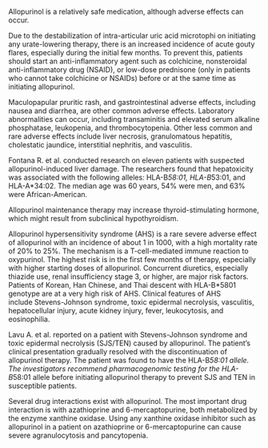 Allopurinol is a relatively safe medication, although adverse effects can occur.

Due to the destabilization of intra-articular uric acid microtophi on initiating any urate-lowering therapy, there is an increased incidence of acute gouty flares, especially during the initial few months. To prevent this, patients should start an anti-inflammatory agent such as colchicine, nonsteroidal anti-inflammatory drug (NSAID), or low-dose prednisone (only in patients who cannot take colchicine or NSAIDs) before or at the same time as initiating allopurinol.

Maculopapular pruritic rash, and gastrointestinal adverse effects, including nausea and diarrhea, are other common adverse effects. Laboratory abnormalities can occur, including transaminitis and elevated serum alkaline phosphatase, leukopenia, and thrombocytopenia. Other less common and rare adverse effects include liver necrosis, granulomatous hepatitis, cholestatic jaundice, interstitial nephritis, and vasculitis.

Fontana R. et al. conducted research on eleven patients with suspected allopurinol-induced liver damage. The researchers found that hepatoxicity was associated with the following alleles: HLA-B*58:01, HLA-B*53:01, and HLA-A*34:02. The median age was 60 years, 54% were men, and 63% were African-American.

Allopurinol maintenance therapy may increase thyroid-stimulating hormone, which might result from subclinical hypothyroidism.

Allopurinol hypersensitivity syndrome (AHS) is a rare severe adverse effect of allopurinol with an incidence of about 1 in 1000, with a high mortality rate of 20% to 25%. The mechanism is a T-cell-mediated immune reaction to oxypurinol. The highest risk is in the first few months of therapy, especially with higher starting doses of allopurinol. Concurrent diuretics, especially thiazide use, renal insufficiency stage 3, or higher, are major risk factors. Patients of Korean, Han Chinese, and Thai descent with HLA-B*5801 genotype are at a very high risk of AHS. Clinical features of AHS include Stevens-Johnson syndrome, toxic epidermal necrolysis, vasculitis, hepatocellular injury, acute kidney injury, fever, leukocytosis, and eosinophilia.

Lavu A. et al. reported on a patient with Stevens-Johnson syndrome and toxic epidermal necrolysis (SJS/TEN) caused by allopurinol. The patient’s clinical presentation gradually resolved with the discontinuation of allopurinol therapy. The patient was found to have the HLA-B*58:01 allele. The investigators recommend pharmacogenomic testing for the HLA-B*58:01 allele before initiating allopurinol therapy to prevent SJS and TEN in susceptible patients.

Several drug interactions exist with allopurinol. The most important drug interaction is with azathioprine and 6-mercaptopurine, both metabolized by the enzyme xanthine oxidase. Using any xanthine oxidase inhibitor such as allopurinol in a patient on azathioprine or 6-mercaptopurine can cause severe agranulocytosis and pancytopenia.